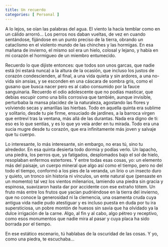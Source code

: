 ```yaml
---
title: Un recuerdo
categories: [ Personal ]
---
```


A lo lejos, se oían las palabras del agua. El viento la hacía temblar como en
un cálido arrorró… Los perros nos daban vueltas, de vez en cuando sentándose,
fijándose en un punto preciso de la tierra, obrando un cataclismo en el
violento mundo de las chinches y las hormigas. En esa mañana de invierno, el
mismo sol era un hielo, colosal y lejano, y había en mi corazón el hormigueo de
un miembro entumecido.

Recuerdo lo que dijiste entonces: que todos son unos garcas, que nadie está (ni
estará nunca) a la altura de la ocasión, que incluso los justos de corazón
condescienden, al final, a una vida quieta y sin ardores, a una no-vida sin
ansias, y se esconden en una cáscara de sombra gris, como el gusano que busca
nacer pero es al cabo consumido por la fauce sanguinaria. Recuerdo el odio
adolescente que no podías masticar, que debías escupir como una bilis corrosiva
que también, aunque invisible, perturbaba la mansa placidez de la naturaleza,
agostando las flores y volviendo secas y amarillas las hierbas. Todo en aquella
quinta era sublime y solitario, desde tu pie firme, ensuciado de jardines, a la
barroca virgen que entreví tras la ventana, más allá de las durantas. Nada era
digno de ti: eso es lo que sentías, y es lo que yo veía arder en tu mirada.
Todo era una sucia mugre desde tu corazón, que era infinitamente más joven
y salvaje que tu cuerpo.

Lo interesante, lo más interesante, sin embargo, no eras tú, sino tu alrededor.
En esa quinta desierta todo dormía y podías verlo. Un lapacho, una piedra, los
perros que, ya fatigados, desplomados bajo el sol de hielo, resoplaban enfermos
estertores. Y entre todas esas cosas, yo: un elemento más del paisaje, un
cuerpo mineral que algo así como el tiempo, pero no del todo el tiempo,
conformó a los pies de la veranda, un lirio o un insecto duro y quieto, un
tronco sin historia ni vínculos, un ente natural que (pensaste en un momento)
tal vez los vientos milenarios, lamiendo una piedra sin gracia y espinosa,
suavizaron hasta dar por accidente con ese extraño tótem. Un fruto más entre
los frutos que yacían pudriéndose en la tierra del invierno, que no conoce la
generosidad ni la clemencia, una osamenta cruda cuya antigua vida nadie pudo
atestiguar y es incluso puesta en duda por tu ira supersticiosa, un pobre
montón de huesos sin savia que ha olvidado ya la dulce irrigación de la carne.
Algo, al fin y al cabo, algo pétreo y receptivo, como esos monumentos que nadie
mira al pasar y cuya placa ha sido borrada por el tiempo. 

En ese estático escenario, tú hablabas de la oscuridad de las cosas. Y
yo, como una piedra, te escuchaba...
